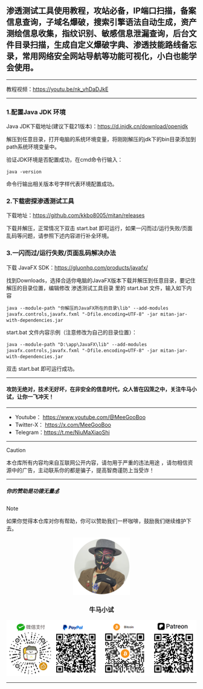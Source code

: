 ## 渗透测试工具使用教程，攻站必备，IP端口扫描，备案信息查询，子域名爆破，搜索引擎语法自动生成，资产测绘信息收集，指纹识别、敏感信息泄漏查询，后台文件目录扫描，生成自定义爆破字典、渗透技能路线备忘录，常用网络安全网站导航等功能可视化，小白也能学会使用。

****

教程视频：https://youtu.be/nk_vhDaDJkE

****



### 1.配置Java JDK 环境

Java JDK下载地址(建议下载21版本)：https://d.injdk.cn/download/openjdk

解压到任意目录，打开电脑的系统环境变量，将刚刚解压的jdk下的bin目录添加到path系统环境变量中。

验证JDK环境是否配置成功，在cmd命令行输入：

```
java -version
```

命令行输出相关版本号字样代表环境配置成功。



### 2.下载密探渗透测试工具

下载地址：https://github.com/kkbo8005/mitan/releases

下载并解压，正常情况下双击 start.bat 即可运行，如果一闪而过/运行失败/页面乱码等问题，请参照下述内容进行补全环境。





### 3.一闪而过/运行失败/页面乱码解决办法

下载 JavaFX SDK：https://gluonhq.com/products/javafx/

找到Downloads，选择合适你电脑的JavaFX版本下载并解压到任意目录，要记住解压的目录位置，编辑修改 渗透测试工具目录 里的 start.bat 文件，输入如下内容

```
java --module-path "你解压的JavaFX所在的目录\lib" --add-modules javafx.controls,javafx.fxml "-Dfile.encoding=UTF-8" -jar mitan-jar-with-dependencies.jar
```

start.bat 文件内容示例（注意修改为自己的目录位置）：

```
java --module-path "D:\app\JavaFX\lib" --add-modules javafx.controls,javafx.fxml "-Dfile.encoding=UTF-8" -jar mitan-jar-with-dependencies.jar
```

双击 start.bat 即可运行成功。







****

#### 攻防无绝对，技术无好坏，在非安全的信息时代，众人皆在囚笼之中，关注牛马小试，让你一飞冲天！

****

- Youtube：  https://www.youtube.com/@MeeGooBoo
- Twitter-X：  https://x.com/MeeGooBoo
- Telegram：https://t.me/NiuMaXiaoShi


****

> [!CAUTION]
>
> 本仓库所有内容均来自互联网公开内容，请勿用于严重的违法用途 ，请勿相信资源中的广告，主动联系你的都是骗子，提高智商谨防上当受诈！

****

##### 你的赞助是功德无量💰

> [!NOTE]
>
> 如果你觉得本仓库对你有帮助，你可以赞助我们一杯咖啡，鼓励我们继续维护下去。

<p align="center" >
    <img src="https://raw.githubusercontent.com/MeeGooBoo/2025/refs/heads/main/static/imgs/logo.png" width="150">
    <h3 align="center">牛马小试</h3>
    <p align="center">
        <img src="https://raw.githubusercontent.com/MeeGooBoo/2025/refs/heads/main/static/imgs/pays.png">
    </p>
</p>


****

